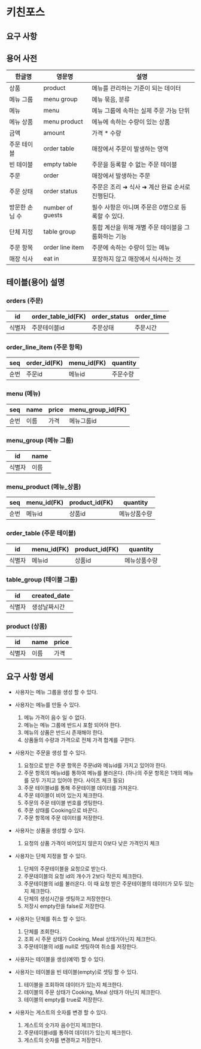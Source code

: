 # 키친포스

## 요구 사항

## 용어 사전

| 한글명 | 영문명 | 설명 |
| --- | --- | --- |
| 상품 | product | 메뉴를 관리하는 기준이 되는 데이터 |
| 메뉴 그룹 | menu group | 메뉴 묶음, 분류 |
| 메뉴 | menu | 메뉴 그룹에 속하는 실제 주문 가능 단위 |
| 메뉴 상품 | menu product | 메뉴에 속하는 수량이 있는 상품 |
| 금액 | amount | 가격 * 수량 |
| 주문 테이블 | order table | 매장에서 주문이 발생하는 영역 |
| 빈 테이블 | empty table | 주문을 등록할 수 없는 주문 테이블 |
| 주문 | order | 매장에서 발생하는 주문 |
| 주문 상태 | order status | 주문은 조리 ➜ 식사 ➜ 계산 완료 순서로 진행된다. |
| 방문한 손님 수 | number of guests | 필수 사항은 아니며 주문은 0명으로 등록할 수 있다. |
| 단체 지정 | table group | 통합 계산을 위해 개별 주문 테이블을 그룹화하는 기능 |
| 주문 항목 | order line item | 주문에 속하는 수량이 있는 메뉴 |
| 매장 식사 | eat in | 포장하지 않고 매장에서 식사하는 것 |



## 테이블(용어) 설명

### orders (주문)

|id|order_table_id(FK)|order_status|order_time|
|------|---|---|---|
|식별자|주문테이블id|주문상태|주문시간|

### order_line_item (주문 항목)

|seq|order_id(FK)|menu_id(FK)|quantity|
|------|---|---|---|
|순번|주문id|메뉴id|주문수량|

### menu (메뉴)

|seq|name|price|menu_group_id(FK)|
|------|---|---|---|
|순번|이름|가격|메뉴그룹id|

### menu_group (메뉴 그룹)

|id|name|
|------|---|
|식별자|이름|

### menu_product (메뉴_상품)

|seq|menu_id(FK)|product_id(FK)|quantity|
|------|---|---|---|
|순번|메뉴id|상품id|메뉴상품수량|

### order_table (주문 테이블)

|id|menu_id(FK)|product_id(FK)|quantity|
|------|---|---|---|
|식별자|메뉴id|상품id|메뉴상품수량|

### table_group (테이블 그룹)

|id|created_date|
|------|---|
|식별자|생성날짜시간|

### product (상품)

|id|name|price|
|------|---|---|
|식별자|이름|가격|

## 요구 사항 명세

* 사용자는 메뉴 그룹을 생성 할 수 있다.
  

* 사용자는 메뉴를 만들 수 있다.
    1. 메뉴 가격이 음수 일 수 없다.
    2. 메뉴는 메뉴 그룹에 반드시 포함 되어야 한다.
    3. 메뉴의 상품은 반드시 존재해야 한다.
    4. 상품들의 수량과 가격으로 전체 가격 합계를 구한다.
    

* 사용자는 주문을 생성 할 수 있다.
    1. 요청으로 받은 주문 항목은 주문id와 메뉴id를 가지고 있어야 한다.
    2. 주문 항목의 메뉴id를 통하여 메뉴를 불러온다. (하나의 주문 항목은 1개의 메뉴를 모두 가지고 있어야 한다. 사이즈 체크 필요)
    3. 주문 테이블id를 통해 주문테이블 데이터를 가져온다.
    4. 주문 테이블이 비어 있는지 체크한다.
    5. 주문의 주문 테이블 번호를 셋팅한다.
    6. 주문 상태를 Cooking으로 바꾼다.
    7. 주문 항목에 주문 데이터를 저장한다.
    

* 사용자는 상품을 생성할 수 있다.
    1. 요청의 상품 가격이 비어있지 않은지 0보다 낮은 가격인지 체크
    

* 사용자는 단체 지정을 할 수 있다.
    1. 단체의 주문테이블을 요청으로 받는다.
    2. 주문테이블의 요청 id의 개수가 2보다 작은지 체크한다.
    3. 주문테이블의 id를 불러온다. 이 때 요청 받은 주문테이블의 데이터가 모두 있는지 체크한다.
    4. 단체의 생성시간을 셋팅하고 저장한한다.
    5. 저장시 empty란을 false로 저장한다.
    

* 사용자는 단체를 취소 할 수 있다.
    1. 단체를 조회한다.
    2. 조회 시 주문 상태가 Cooking, Meal 상태가아닌지 체크한다.
    3. 주문테이블의 id를 null로 셋팅하여 취소를 저장한다.
    

* 사용자는 테이블을 생성(예약) 할 수 있다.
  

* 사용자는 테이블을 빈 테이블(empty)로 셋팅 할 수 있다.
    1. 테이블을 조회하여 데이터가 있는지 체크한다.
    2. 테이블의 주문 상태가 Cooking, Meal 상태가 아닌지 체크한다.
    3. 테이블의 empty를 true로 저장한다.
    

* 사용자는 게스트의 숫자를 변경 할 수 있다.
    1. 게스트의 숫가자 음수인지 체크한다.
    2. 주문테이블id를 통하여 데이터가 있는지 체크한다.
    3. 게스트의 숫자를 변경하고 저장한다.
  

